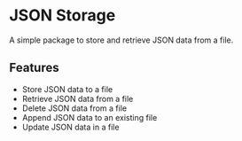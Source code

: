 # JSON Storage

A simple package to store and retrieve JSON data from a file.

## Features

- Store JSON data to a file
- Retrieve JSON data from a file
- Delete JSON data from a file
- Append JSON data to an existing file
- Update JSON data in a file
